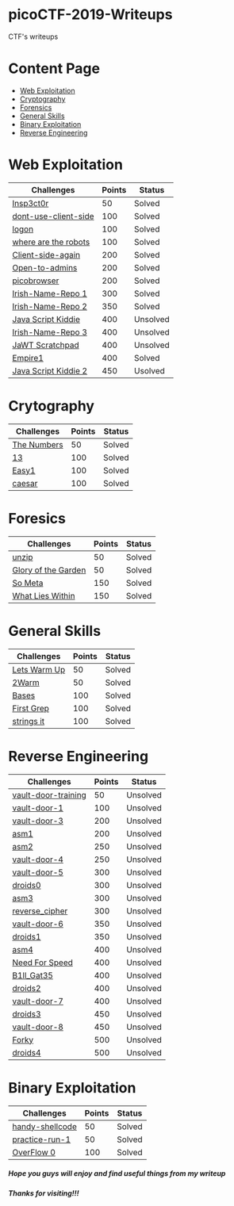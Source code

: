 # picoCTF-2019-Writeups

CTF's writeups

# Content Page

- [Web Exploitation](https://github.com/m14isme/picoCTF-Writeups/tree/main/picoCTF-2019/Web%20Exploitation)
- [Cryptography](https://github.com/m14isme/picoCTF-Writeups/tree/main/picoCTF-2019/Cryptography)
- [Forensics](https://github.com/m14isme/picoCTF-Writeups/tree/main/picoCTF-2019/Forensics)
- [General Skills](https://github.com/m14isme/picoCTF-Writeups/tree/main/picoCTF-2019/General%20Skills)
- [Binary Exploitation](https://github.com/m14isme/picoCTF-Writeups/tree/main/picoCTF-2019/Binary%20Exploitation)
- [Reverse Engineering]()

# Web Exploitation

| Challenges                                                                                                                            | Points | Status   |
| ------------------------------------------------------------------------------------------------------------------------------------- | ------ | -------- |
| [Insp3ct0r](https://github.com/m14isme/picoCTF-Writeups/blob/main/picoCTF-2019/Web%20Exploitation/Insp3ct0r.md)                       | 50     | Solved   |
| [dont-use-client-side](https://github.com/m14isme/picoCTF-Writeups/blob/main/picoCTF-2019/Web%20Exploitation/dont-use-client-side.md) | 100    | Solved   |
| [logon](https://github.com/m14isme/picoCTF-Writeups/blob/main/picoCTF-2019/Web%20Exploitation/logon.md)                               | 100    | Solved   |
| [where are the robots](https://github.com/m14isme/picoCTF-Writeups/blob/main/picoCTF-2019/Web%20Exploitation/where-are-the-robots.md) | 100    | Solved   |
| [Client-side-again](https://github.com/m14isme/picoCTF-Writeups/blob/main/picoCTF-2019/Web%20Exploitation/Client-side-again.md)       | 200    | Solved   |
| [Open-to-admins](https://github.com/m14isme/picoCTF-Writeups/blob/main/picoCTF-2019/Web%20Exploitation/Open-to-admins.md)             | 200    | Solved   |
| [picobrowser](https://github.com/m14isme/picoCTF-Writeups/blob/main/picoCTF-2019/Web%20Exploitation/picobrowser.md)                   | 200    | Solved   |
| [Irish-Name-Repo 1](https://github.com/m14isme/picoCTF-Writeups/blob/main/picoCTF-2019/Web%20Exploitation/Irish-Name-Repo1.md)        | 300    | Solved   |
| [Irish-Name-Repo 2](https://github.com/m14isme/picoCTF-Writeups/blob/main/picoCTF-2019/Web%20Exploitation/Irish-Name-Repo2.md)        | 350    | Solved   |
| [Java Script Kiddie](https://github.com/m14isme/picoCTF-Writeups/blob/main/picoCTF-2019/Web%20Exploitation/Java-Script-Kiddie.md)     | 400    | Unsolved |
| [Irish-Name-Repo 3](https://github.com/m14isme/picoCTF-Writeups/blob/main/picoCTF-2019/Web%20Exploitation/Irish-Name-Repo3.md)        | 400    | Unsolved |
| [JaWT Scratchpad](https://github.com/m14isme/picoCTF-Writeups/blob/main/picoCTF-2019/Web%20Exploitation/JaWT-Scratchpad.md)           | 400    | Unsolved |
| [Empire1](https://github.com/m14isme/picoCTF-Writeups/blob/main/picoCTF-2019/Web%20Exploitation/Empire1.md)                           | 400    | Solved   |
| [Java Script Kiddie 2](https://github.com/m14isme/picoCTF-Writeups/blob/main/picoCTF-2019/Web%20Exploitation/Java-Script-Kiddie2.md)  | 450    | Usolved  |

# Crytography

| Challenges                                                                                                    | Points | Status |
| ------------------------------------------------------------------------------------------------------------- | ------ | ------ |
| [The Numbers](https://github.com/m14isme/picoCTF-Writeups/blob/main/picoCTF-2019/Cryptography/The-numbers.md) | 50     | Solved |
| [13](https://github.com/m14isme/picoCTF-Writeups/blob/main/picoCTF-2019/Cryptography/13.md)                   | 100    | Solved |
| [Easy1](https://github.com/m14isme/picoCTF-Writeups/blob/main/picoCTF-2019/Cryptography/Easy1.md)             | 100    | Solved |
| [caesar](https://github.com/m14isme/picoCTF-Writeups/blob/main/picoCTF-2019/Cryptography/caesar.md)           | 100    | Solved |

# Foresics

| Challenges                                                                                                                 | Points | Status |
| -------------------------------------------------------------------------------------------------------------------------- | ------ | ------ |
| [unzip](https://github.com/m14isme/picoCTF-Writeups/blob/main/picoCTF-2019/Forensics/unzip.md)                             | 50     | Solved |
| [Glory of the Garden](https://github.com/m14isme/picoCTF-Writeups/blob/main/picoCTF-2019/Forensics/Glory-of-the-Garden.md) | 50     | Solved |
| [So Meta](https://github.com/m14isme/picoCTF-Writeups/blob/main/picoCTF-2019/Forensics/So-meta.md)                         | 150    | Solved |
| [What Lies Within](https://github.com/m14isme/picoCTF-Writeups/blob/main/picoCTF-2019/Forensics/What-Lies-Within.md)       | 150    | Solved |

# General Skills

| Challenges                                                                                                          | Points | Status |
| ------------------------------------------------------------------------------------------------------------------- | ------ | ------ |
| [Lets Warm Up](https://github.com/m14isme/picoCTF-Writeups/blob/main/picoCTF-2019/General%20Skills/Lets-warm-up.md) | 50     | Solved |
| [2Warm](https://github.com/m14isme/picoCTF-Writeups/blob/main/picoCTF-2019/General%20Skills/2Warm.md)               | 50     | Solved |
| [Bases](https://github.com/m14isme/picoCTF-Writeups/blob/main/picoCTF-2019/General%20Skills/Bases.md)               | 100    | Solved |
| [First Grep](https://github.com/m14isme/picoCTF-Writeups/blob/main/picoCTF-2019/General%20Skills/First-Grep.md)     | 100    | Solved |
| [strings it](https://github.com/m14isme/picoCTF-Writeups/blob/main/picoCTF-2019/General%20Skills/strings-it.md)     | 100    | Solved |

# Reverse Engineering

| Challenges              | Points | Status   |
| ----------------------- | ------ | -------- |
| [vault-door-training]() | 50     | Unsolved |
| [vault-door-1]()        | 100    | Unsolved |
| [vault-door-3]()        | 200    | Unsolved |
| [asm1]()                | 200    | Unsolved |
| [asm2]()                | 250    | Unsolved |
| [vault-door-4]()        | 250    | Unsolved |
| [vault-door-5]()        | 300    | Unsolved |
| [droids0]()             | 300    | Unsolved |
| [asm3]()                | 300    | Unsolved |
| [reverse_cipher]()      | 300    | Unsolved |
| [vault-door-6]()        | 350    | Unsolved |
| [droids1]()             | 350    | Unsolved |
| [asm4]()                | 400    | Unsolved |
| [Need For Speed]()      | 400    | Unsolved |
| [B1ll_Gat35]()          | 400    | Unsolved |
| [droids2]()             | 400    | Unsolved |
| [vault-door-7]()        | 400    | Unsolved |
| [droids3]()             | 450    | Unsolved |
| [vault-door-8]()        | 450    | Unsolved |
| [Forky]()               | 500    | Unsolved |
| [droids4]()             | 500    | Unsolved |

# Binary Exploitation

| Challenges                                                                                                                     | Points | Status |
| ------------------------------------------------------------------------------------------------------------------------------ | ------ | ------ |
| [handy-shellcode](https://github.com/m14isme/picoCTF-Writeups/blob/main/picoCTF-2019/Binary%20Exploitation/handy-shellcode.md) | 50     | Solved |
| [practice-run-1](https://github.com/m14isme/picoCTF-Writeups/blob/main/picoCTF-2019/Binary%20Exploitation/practice-run-1.md)   | 50     | Solved |
| [OverFlow 0](https://github.com/m14isme/picoCTF-Writeups/blob/main/picoCTF-2019/Binary%20Exploitation/OverFlow-0.md)           | 100    | Solved |

##### Hope you guys will enjoy and find useful things from my writeup

##### Thanks for visiting!!!
